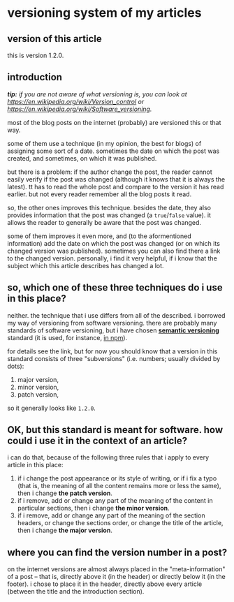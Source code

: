 # versioning system of my articles

## version of this article

this is version 1.2.0.

## introduction

_**tip:** if you are not aware of what versioning is, you can look at https://en.wikipedia.org/wiki/Version_control or https://en.wikipedia.org/wiki/Software_versioning._

most of the blog posts on the internet (probably) are versioned this or that way.

some of them use a technique (in my opinion, the best for blogs) of assigning some sort of a date. sometimes the date on which the post was created, and sometimes, on which it was published.

but there is a problem: if the author change the post, the reader cannot easily verify if the post was changed (although it knows that it is always the latest). tt has to read the whole post and compare to the version it has read earlier. but not every reader remember all the blog posts it read.

so, the other ones improves this technique. besides the date, they also provides information that the post was changed (a `true`/`false` value). it allows the reader to generally be aware that the post was changed.

some of them improves it even more, and (to the aformentioned information) add the date on which the post was changed (or on which its changed version was published). sometimes you can also find there a link to the changed version. personally, i find it very helpful, if i know that the subject which this article describes has changed a lot.

## so, which one of these three techniques do i use in this place?

neither. the technique that i use differs from all of the described. i borrowed my way of versioning from software versioning. there are probably many standards of software versioning, but i have chosen [**semantic versioning**](https://semver.org/) standard (it is used, for instance, [in npm](https://docs.npmjs.com/getting-started/semantic-versioning)).

for details see the link, but for now you should know that a version in this standard consists of three "subversions" (i.e. numbers; usually divided by dots):
1. major version,
2. minor version,
3. patch version,

so it generally looks like `1.2.0`.

## OK, but this standard is meant for software. how could i use it in the context of an article?

i can do that, because of the following three rules that i apply to every article in this place:
1. if i change the post appearance or its style of writing, or if i fix a typo (that is, the meaning of all the content remains more or less the same), then i change **the patch version**.
2. if i remove, add or change any part of the meaning of the content in particular sections, then i change **the minor version**.
3. if i remove, add or change any part of the meaning of the section headers, or change the sections order, or change the title of the article, then i change **the major version**.

## where you can find the version number in a post?

on the internet versions are almost always placed in the "meta-information" of a post – that is, directly above it (in the header) or directly below it (in the footer). i chose to place it in the header, directly above every article (between the title and the introduction section).
